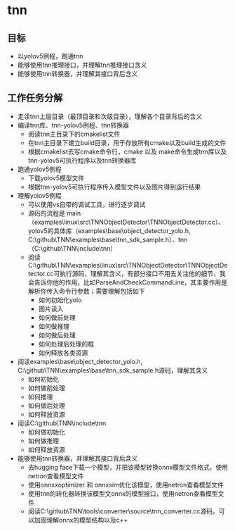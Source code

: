 # tnn
## 目标
+ 以yolov5例程，跑通tnn
+ 能够使用tnn推理接口，并理解tnn推理接口含义
+ 能够使用tnn转换器，并理解其接口背后含义
## 工作任务分解
+ 走读tnn上层目录（最顶目录和次级目录），理解各个目录背后的含义
+ 编译tnn库、tnn-yolov5例程、tnn转换器
  + 阅读tnn主目录下的cmakelist文件
  + 在tnn主目录下建立build目录，用于存放所有cmake以及build生成的文件
  + 根据cmakelist去写cmake命令行，cmake 以及 make命令生成tnn库以及tnn-yolov5可执行程序以及tnn转换器库
+ 跑通yolov5例程
  + 下载yolov5模型文件
  + 根据tnn-yolov5可执行程序传入模型文件以及图片得到运行结果
+ 理解yolov5例程 
  + 可以使用vs自带的调试工具，进行逐步调试
  + 源码的流程是 main（examples\linux\src\TNNObjectDetector\TNNObjectDetector.cc）、yolov5的具体库（examples\base\object_detector_yolo.h, C:\github\TNN\examples\base\tnn_sdk_sample.h）、tnn（C:\github\TNN\include\tnn）
  + 阅读C:\github\TNN\examples\linux\src\TNNObjectDetector\TNNObjectDetector.cc可执行源码，理解其含义，有部分接口不用去关注他的细节，我会告诉你他的作用，比如ParseAndCheckCommandLine，其主要作用是解析你传入命令行参数；需要理解包括如下
    + 如何初始化yolo
    + 图片读入
    + 如何做前处理
    + 如何做推理
    + 如何做后处理
    + 如何处理后处理的框
    + 如何释放各类资源
+ 阅读examples\base\object_detector_yolo.h, C:\github\TNN\examples\base\tnn_sdk_sample.h源码，理解其含义
  + 如何初始化
  + 如何做前处理
  + 如何推理
  + 如何做后处理
  + 如何释放资源
+ 阅读C:\github\TNN\include\tnn
  + 如何做初始化
  + 如何做推理
  + 如何释放资源
+ 能够使用tnn转换器，并理解其接口背后含义
  + 去hugging face下载一个模型，并把该模型转换onnx模型文件格式，使用netron查看模型文件
  + 使用onnxxoptimizer 和 onnxsim优化该模型，使用netron查看模型文件
  + 使用tnn的转化器转换该模型文onnx的模型接口，使用netron查看模型文件
  + 阅读C:\github\TNN\tools\converter\source\tnn_converter.cc源码。可以加固理解onnx的模型结构以及c++